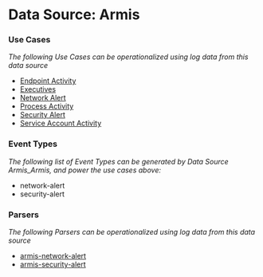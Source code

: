 Data Source: Armis
==================

### Use Cases

_The following Use Cases can be operationalized using log data from this data source_

* [Endpoint Activity](usecase_endpoint_activity.md)
* [Executives](usecase_executives.md)
* [Network Alert](usecase_network_alert.md)
* [Process Activity](usecase_process_activity.md)
* [Security Alert](usecase_security_alert.md)
* [Service Account Activity](usecase_service_account_activity.md)


### Event Types

_The following list of Event Types can be generated by Data Source Armis_Armis, and power the use cases above:_

- network-alert
- security-alert


### Parsers

_The following Parsers can be operationalized using log data from this data source_

* [armis-network-alert](parserContent_armis-network-alert.md)
* [armis-security-alert](parserContent_armis-security-alert.md)
